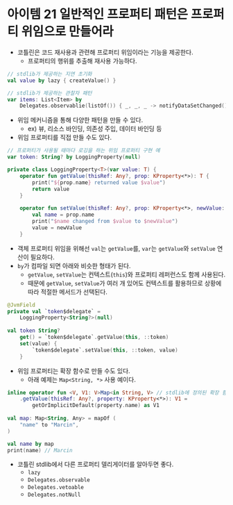 # 아이템 21 일반적인 프로퍼티 패턴은 프로퍼티 위임으로 만들어라

- 코틀린은 코드 재사용과 관련해 프로퍼티 위임이라는 기능을 제공한다.
    - 프로퍼티의 행위를 추출해 재사용 가능하다.

```kotlin
// stdlib가 제공하는 지연 초기화
val value by lazy { createValue() }

// stdlib가 제공하는 관찰자 패턴
var items: List<Item> by 
	Delegates.observablie(listOf()) { _, _, _ -> notifyDataSetChanged() }
```

- 위임 메커니즘을 통해 다양한 패턴을 만들 수 있다.
    - ex) 뷰, 리소스 바인딩, 의존성 주입, 데이터 바인딩 등
- 위임 프로퍼티를 직접 만들 수도 있다.

```kotlin
// 프로퍼티가 사용될 때마다 로깅을 하는 위임 프로퍼티 구현 예
var token: String? by LoggingProperty(null)

private class LoggingProperty<T>(var value: T) {
	operator fun getValue(thisRef: Any?, prop: KProperty<*>): T {
		print("${prop.name} returned value $value")
		return value
	}
	
	operator fun setValue(thisRef: Any?, prop: KProperty<*>, newValue: T): T {
		val name = prop.name
		print("$name changed from $value to $newValue")
		value = newValue
	}
```

- 객체 프로퍼티 위임을 위해선 `val`는 `getValue`를, `var`는 `getValue`와 `setValue` 연산이 필요하다.
- `by`가 컴파일 되면 아래와 비슷한 형태가 된다.
    - `getValue`, `setValue`는 컨텍스트(`this`)와 프로퍼티 레퍼런스도 함께 사용된다.
    - 때문에 `getValue`, `setValue`가 여러 개 있어도 컨텍스트를 활용하므로 상황에 따라 적절한 메서드가 선택된다.

```kotlin
@JvmField
private val `token$delegate` = 
	LoggingProperty<String?>(null)
	
val token String? 
	get() = `token$delegate`.getValue(this, ::token)
	set(value) {
		`token$delegate`.setValue(this, ::token, value)
	}
```

- 위임 프로퍼티는 확장 함수로 만들 수도 있다.
    - 아래 예제는 `Map<String, *>` 사용 예이다.

```kotlin
inline operator fun <V, V1: V>Map<in String, V> // stdlib에 정의된 확장 함수
	.getValue(thisRef: Any?, property: KProperty<*>): V1 = 
		getOrImplicitDefault(property.name) as V1
		
val map: Map<String, Any> = mapOf (
	"name" to "Marcin",
)

val name by map
print(name) // Marcin
```

- 코틀린 stdlib에서 다른 프로퍼티 델리게이터를 알아두면 좋다.
    - `lazy`
    - `Delegates.observable`
    - `Delegates.vetoable`
    - `Delegates.notNull`
